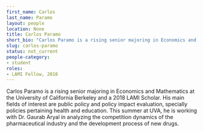 ```yaml
---
first_name: Carlos
last_name: Paramo
layout: people
location: None
title: Carlos Paramo
short_bio: "Carlos Paramo is a rising senior majoring in Economics and Mathematics at the University of California Berkeley and a 2018 LAMI Scholar."
slug: carlos-paramo
status: not_current
people-category:
- student
roles:
- LAMI Fellow, 2018
---
```

Carlos Paramo is a rising senior majoring in Economics and Mathematics at the University of California Berkeley and a 2018 LAMI Scholar. His main fields of interest are public policy and policy impact evaluation, specially policies pertaining health and education. This summer at UVA, he is working with Dr. Gaurab Aryal in analyzing the competition dynamics of the pharmaceutical industry and the development process of new drugs.  


